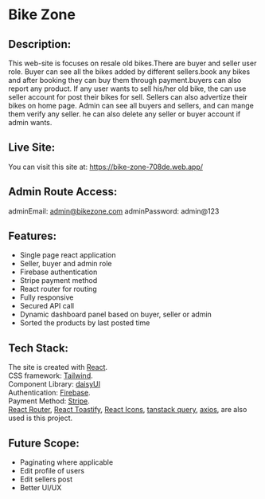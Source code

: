 # Bike Zone

## Description:

This web-site is focuses on resale old bikes.There are buyer and seller user role. Buyer can see all the bikes added by different sellers.book any bikes and after booking they can buy them through payment.buyers can also report any product. If any user wants to sell his/her old bike, the can use seller account for post their bikes for sell. Sellers can also advertize their bikes on home page. Admin can see all buyers and sellers, and can mange them verify any seller. he can also delete any seller or buyer account if admin wants.

## Live Site:

You can visit this site at: https://bike-zone-708de.web.app/

## Admin Route Access:

adminEmail: admin@bikezone.com
adminPassword: admin@123

## Features:

<ul>
    <li>Single page react application</li>
    <li>Seller, buyer and admin role</li>
    <li>Firebase authentication</li>
    <li>Stripe payment method</li>
    <li>React router for routing</li>
    <li>Fully responsive</li>
    <li>Secured API call </li>
    <li>Dynamic dashboard panel based on buyer, seller or admin</li>
    <li>Sorted the products by last posted time </li>
</ul>

## Tech Stack:

The site is created with [React](https://reactjs.org/).\
CSS framework: [Tailwind](https://tailwindcss.com/).\
Component Library: [daisyUI](https://daisyui.com/)\
Authentication: [Firebase](https://firebase.google.com/).\
Payment Method: [Stripe](https://stripe.com/).\
[React Router](https://reactrouter.com/en/main),
[React Toastify](https://www.npmjs.com/package/react-toastify),
[React Icons](https://react-icons.github.io/react-icons/),
[tanstack query](https://tanstack.com/query/v4),
[axios](https://axios-http.com/docs/intro),
are also used is this project.

## Future Scope:

<ul>
    <li>Paginating where applicable</li>
    <li>Edit profile of users</li>
    <li>Edit sellers post</li>
    <li>Better UI/UX</li>
    
</ul>
